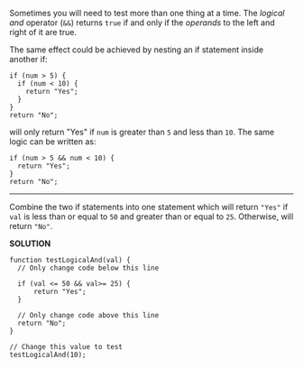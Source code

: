 Sometimes you will need to test more than one thing at a time. The *logical and* operator (`&&`) returns `true` if and only if the *operands* to the left and right of it are true.

The same effect could be achieved by nesting an if statement inside another if:
```
if (num > 5) {
  if (num < 10) {
    return "Yes";
  }
}
return "No";
```

will only return "Yes" if `num` is greater than `5` and less than `10`. The same logic can be written as:

```
if (num > 5 && num < 10) {
  return "Yes";
}
return "No";
```
---

Combine the two if statements into one statement which will return `"Yes"` if `val` is less than or equal to `50` and greater than or equal to `25`. Otherwise, will return `"No"`.

**SOLUTION**

```
function testLogicalAnd(val) {
  // Only change code below this line

  if (val <= 50 && val>= 25) {
      return "Yes";
  }

  // Only change code above this line
  return "No";
}

// Change this value to test
testLogicalAnd(10);
```
